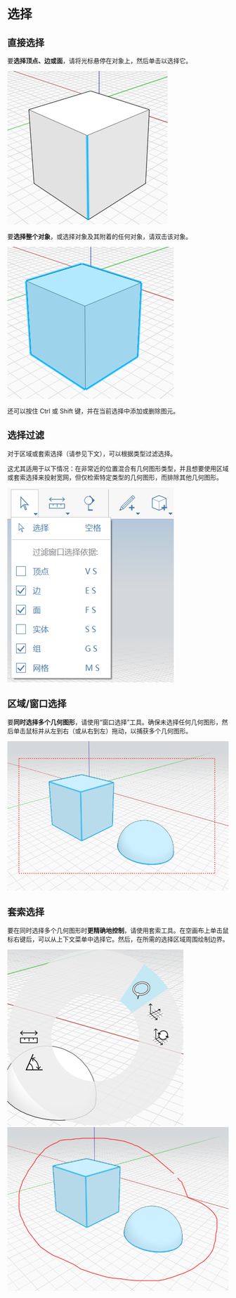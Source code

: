 # 选择

## 直接选择

要**选择顶点、边或面**，请将光标悬停在对象上，然后单击以选择它。

![](../.gitbook/assets/direct_selection1.png)

要**选择整个对象**，或选择对象及其附着的任何对象，请双击该对象。

![](../.gitbook/assets/direct_selection2.png)

还可以按住 Ctrl 或 Shift 键，并在当前选择中添加或删除图元。

## 选择过滤

对于区域或套索选择（请参见下文），可以根据类型过滤选择。

这尤其适用于以下情况：在非常近的位置混合有几何图形类型，并且想要使用区域或套索选择来投射宽网，但仅检索特定类型的几何图形，而排除其他几何图形。

![](../.gitbook/assets/selection-filter.png)

## 区域/窗口选择

要**同时选择多个几何图形**，请使用“窗口选择”工具。确保未选择任何几何图形，然后单击鼠标并从左到右（或从右到左）拖动，以捕获多个几何图形。

![](../.gitbook/assets/direct_selection3.png)

## 套索选择

要在同时选择多个几何图形时**更精确地控制**，请使用套索工具。在空画布上单击鼠标右键后，可以从上下文菜单中选择它。然后，在所需的选择区域周围绘制边界。

![](../.gitbook/assets/lasso1.png)  
![](../.gitbook/assets/lasso2.png)

